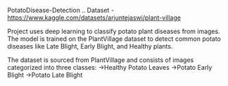  PotatoDisease-Detection
..
 Dataset - https://www.kaggle.com/datasets/arjuntejaswi/plant-village

 Project uses deep learning to classify potato plant diseases from images. 
 The model is trained on the PlantVillage dataset to detect common potato diseases like Late Blight, Early Blight, and Healthy plants.

The dataset is sourced from PlantVillage and consists of images categorized into three classes:
->Healthy Potato Leaves 
->Potato Early Blight 
->Potato Late Blight 
